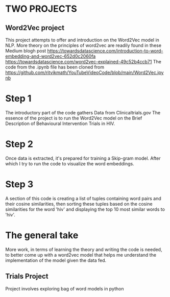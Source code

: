 # TWO PROJECTS
## Word2Vec project

This project attempts to offer and introduction on the Word2Vec model in NLP.
More theory on the principles of word2vec are readily found in these Medium blogh post
https://towardsdatascience.com/introduction-to-word-embedding-and-word2vec-652d0c2060fa
https://towardsdatascience.com/word2vec-explained-49c52b4ccb71
The code from the .ipynb file has been cloned from https://github.com/ritvikmath/YouTubeVideoCode/blob/main/Word2Vec.ipynb

# Step 1
The introductory part of the code gathers Data from Clinicaltrials.gov
The essence of the project is to run the Word2Vec model on the Brief Description of Behavioural Intervention Trials in HIV.

# Step 2
Once data is extracted, it's prepared for training a Skip-gram model.
After which I try to run the code to visualize the word embeddings.

# Step 3
A section of this code is creating a list of tuples containing word pairs and their cosine similarities, then sorting these tuples based on 
the cosine similarities for the word 'hiv' and displaying the top 10 most similar words to 'hiv'.


###
# The general take
More work, in terms of learning the theory and writing the code is needed, to better come up with a 
word2vec model that helps me understand the implementation of the model given the data fed.


## Trials Project
Project involves exploring bag of word models in python